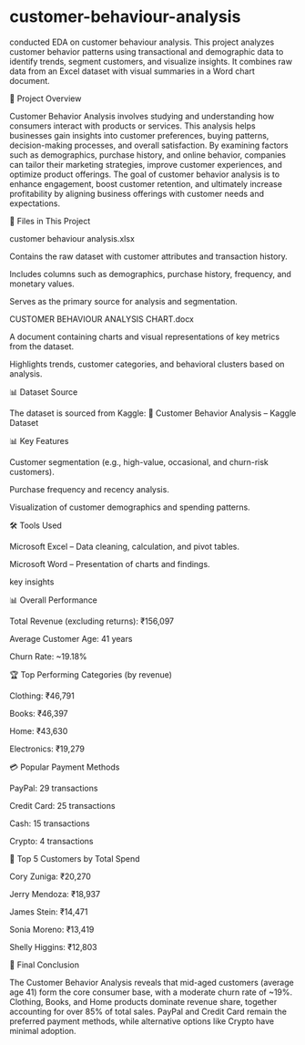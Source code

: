 # customer-behaviour-analysis
conducted EDA on customer behaviour analysis. This project analyzes customer behavior patterns using transactional and demographic data to identify trends, segment customers, and visualize insights. It combines raw data from an Excel dataset with visual summaries in a Word chart document.

📄 Project Overview

Customer Behavior Analysis involves studying and understanding how consumers interact with products or services. This analysis helps businesses gain insights into customer preferences, buying patterns, decision-making processes, and overall satisfaction. By examining factors such as demographics, purchase history, and online behavior, companies can tailor their marketing strategies, improve customer experiences, and optimize product offerings. The goal of customer behavior analysis is to enhance engagement, boost customer retention, and ultimately increase profitability by aligning business offerings with customer needs and expectations.

📂 Files in This Project

customer behaviour analysis.xlsx

Contains the raw dataset with customer attributes and transaction history.

Includes columns such as demographics, purchase history, frequency, and monetary values.

Serves as the primary source for analysis and segmentation.

CUSTOMER BEHAVIOUR ANALYSIS CHART.docx

A document containing charts and visual representations of key metrics from the dataset.

Highlights trends, customer categories, and behavioral clusters based on analysis.

📊 Dataset Source

The dataset is sourced from Kaggle:
🔗 Customer Behavior Analysis – Kaggle Dataset

📊 Key Features

Customer segmentation (e.g., high-value, occasional, and churn-risk customers).

Purchase frequency and recency analysis.

Visualization of customer demographics and spending patterns.

🛠 Tools Used

Microsoft Excel – Data cleaning, calculation, and pivot tables.

Microsoft Word – Presentation of charts and findings.

key insights

📊 Overall Performance

Total Revenue (excluding returns): ₹156,097

Average Customer Age: 41 years

Churn Rate: ~19.18%

🏆 Top Performing Categories (by revenue)

Clothing: ₹46,791

Books: ₹46,397

Home: ₹43,630

Electronics: ₹19,279

💳 Popular Payment Methods

PayPal: 29 transactions

Credit Card: 25 transactions

Cash: 15 transactions

Crypto: 4 transactions

👥 Top 5 Customers by Total Spend

Cory Zuniga: ₹20,270

Jerry Mendoza: ₹18,937

James Stein: ₹14,471

Sonia Moreno: ₹13,419

Shelly Higgins: ₹12,803

📌 Final Conclusion

The Customer Behavior Analysis reveals that mid-aged customers (average age 41) form the core consumer base, with a moderate churn rate of ~19%. Clothing, Books, and Home products dominate revenue share, together accounting for over 85% of total sales. PayPal and Credit Card remain the preferred payment methods, while alternative options like Crypto have minimal adoption.
